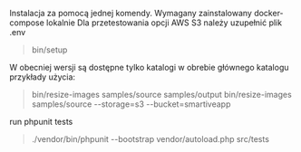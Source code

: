 Instalacja za pomocą jednej komendy. 
Wymagany zainstalowany docker-compose lokalnie
Dla przetestowania opcji AWS S3 należy uzupełnić plik .env

> bin/setup

W obecniej wersji są dostępne tylko katalogi w obrebie głównego katalogu
przykłady użycia: 

> bin/resize-images samples/source samples/output
> bin/resize-images samples/source --storage=s3 --bucket=smartiveapp

run phpunit tests
> ./vendor/bin/phpunit --bootstrap vendor/autoload.php src/tests
